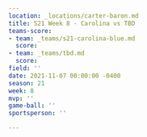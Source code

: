 ```yaml
---
location: _locations/carter-baron.md
title: S21 Week 8 - Carolina vs TBD
teams-score:
- team: _teams/s21-carolina-blue.md
  score: 
- team: _teams/tbd.md
  score: 
field: ''
date: 2021-11-07 00:00:00 -0400
season: 21
week: 8
mvp: ''
game-ball: ''
sportsperson: ''

---
```

